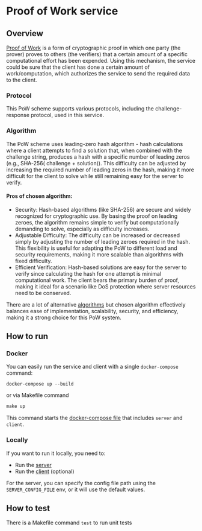 # Proof of Work service

## Overview

[Proof of Work](https://en.wikipedia.org/wiki/Proof_of_work) is a form of cryptographic proof in which one party (the
prover) proves to others (the verifiers) that a certain amount of a specific computational effort has been expended.
Using this mechanism, the service could be sure that the client has done a certain amount of work/computation, which
authorizes the service to send the required data to the client.

### Protocol

This PoW scheme supports various protocols, including the challenge-response protocol, used in this service.

### Algorithm

The PoW scheme uses leading-zero hash algorithm - hash calculations where a client attempts to find a solution that,
when combined with the challenge string, produces a hash with a specific number of leading zeros (e.g., SHA-256(
challenge + solution)). This difficulty can be adjusted by increasing the required number of leading zeros in the hash,
making it more difficult for the client to solve while still remaining easy for the server to verify.

#### Pros of chosen algorithm:

- Security: Hash-based algorithms (like SHA-256) are secure and widely recognized for cryptographic use. By basing the
  proof on leading zeroes, the algorithm remains simple to verify but computationally demanding to solve, especially as
  difficulty increases.
- Adjustable Difficulty: The difficulty can be increased or decreased simply by adjusting the number of leading zeroes
  required in the hash. This flexibility is useful for adapting the PoW to different load and security requirements,
  making it more scalable than algorithms with fixed difficulty.
- Efficient Verification: Hash-based solutions are easy for the server to verify since calculating the hash for one
  attempt is minimal computational work. The client bears the primary burden of proof, making it ideal for a scenario
  like DoS protection where server resources need to be conserved.

There are a lot of alternative [algorithms](https://en.wikipedia.org/wiki/Proof_of_work#List_of_proof-of-work_functions)
but chosen algorithm effectively balances ease of implementation, scalability, security, and efficiency, making it a
strong choice for this PoW system.

## How to run

### Docker

You can easily run the service and client with a single `docker-compose` command:

```docker
docker-compose up --build
```

or via Makefile command

```makefile
make up
```

This command starts the [docker-compose file](./docker-compose.yml) that includes `server` and `client`.

### Locally

If you want to run it locally, you need to:

- Run the [server](./cmd/server/main.go)
- Run the [client](./cmd/server/main.go) (optional)

For the server, you can specify the config file path using the `SERVER_CONFIG_FILE` env, or it will use the default
values.

## How to test

There is a Makefile command `test` to run unit tests